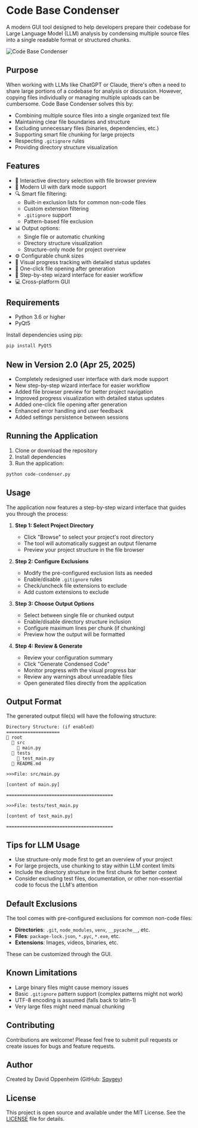 # Code Base Condenser

A modern GUI tool designed to help developers prepare their codebase for Large Language Model (LLM) analysis by condensing multiple source files into a single readable format or structured chunks.

![Code Base Condenser](https://github.com/Sqygey/CodeCondenser/raw/main/screenshot.png)

## Purpose

When working with LLMs like ChatGPT or Claude, there's often a need to share large portions of a codebase for analysis or discussion. However, copying files individually or managing multiple uploads can be cumbersome. Code Base Condenser solves this by:

- Combining multiple source files into a single organized text file
- Maintaining clear file boundaries and structure
- Excluding unnecessary files (binaries, dependencies, etc.)
- Supporting smart file chunking for large projects
- Respecting `.gitignore` rules
- Providing directory structure visualization

## Features

- 📁 Interactive directory selection with file browser preview
- 🎨 Modern UI with dark mode support
- 🔍 Smart file filtering:
  - Built-in exclusion lists for common non-code files
  - Custom extension filtering
  - `.gitignore` support
  - Pattern-based file exclusion
- 📊 Output options:
  - Single file or automatic chunking
  - Directory structure visualization
  - Structure-only mode for project overview
- ⚙️ Configurable chunk sizes
- 🔄 Visual progress tracking with detailed status updates
- 📂 One-click file opening after generation
- 🧩 Step-by-step wizard interface for easier workflow
- 💻 Cross-platform GUI

## Requirements

- Python 3.6 or higher
- PyQt5

Install dependencies using pip:
```bash
pip install PyQt5
```

## New in Version 2.0 (Apr 25, 2025)

- Completely redesigned user interface with dark mode support
- New step-by-step wizard interface for easier workflow
- Added file browser preview for better project navigation
- Improved progress visualization with detailed status updates
- Added one-click file opening after generation
- Enhanced error handling and user feedback
- Added settings persistence between sessions

## Running the Application

1. Clone or download the repository
2. Install dependencies
3. Run the application:
```bash
python code-condenser.py
```

## Usage

The application now features a step-by-step wizard interface that guides you through the process:

1. **Step 1: Select Project Directory**
   - Click "Browse" to select your project's root directory
   - The tool will automatically suggest an output filename
   - Preview your project structure in the file browser

2. **Step 2: Configure Exclusions**
   - Modify the pre-configured exclusion lists as needed
   - Enable/disable `.gitignore` rules
   - Check/uncheck file extensions to exclude
   - Add custom extensions to exclude

3. **Step 3: Choose Output Options**
   - Select between single file or chunked output
   - Enable/disable directory structure inclusion
   - Configure maximum lines per chunk (if chunking)
   - Preview how the output will be formatted

4. **Step 4: Review & Generate**
   - Review your configuration summary
   - Click "Generate Condensed Code"
   - Monitor progress with the visual progress bar
   - Review any warnings about unreadable files
   - Open generated files directly from the application

## Output Format

The generated output file(s) will have the following structure:

```
Directory Structure: (if enabled)
====================
📁 root
  📁 src
    📄 main.py
  📁 tests
    📄 test_main.py
  📄 README.md

>>>File: src/main.py

[content of main.py]

========================================

>>>File: tests/test_main.py

[content of test_main.py]

========================================
```

## Tips for LLM Usage

- Use structure-only mode first to get an overview of your project
- For large projects, use chunking to stay within LLM context limits
- Include the directory structure in the first chunk for better context
- Consider excluding test files, documentation, or other non-essential code to focus the LLM's attention

## Default Exclusions

The tool comes with pre-configured exclusions for common non-code files:

- **Directories**: `.git`, `node_modules`, `venv`, `__pycache__`, etc.
- **Files**: `package-lock.json`, `*.pyc`, `*.exe`, etc.
- **Extensions**: Images, videos, binaries, etc.

These can be customized through the GUI.

## Known Limitations

- Large binary files might cause memory issues
- Basic `.gitignore` pattern support (complex patterns might not work)
- UTF-8 encoding is assumed (falls back to latin-1)
- Very large files might need manual chunking

## Contributing

Contributions are welcome! Please feel free to submit pull requests or create issues for bugs and feature requests.

## Author

Created by David Oppenheim (GitHub: [Sqygey](https://github.com/Sqygey))

## License

This project is open source and available under the MIT License. See the [LICENSE](LICENSE) file for details.